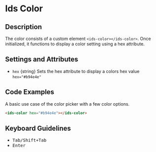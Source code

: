 # Ids Color

## Description

The color consists of a custom element `<ids-color></ids-color>`. Once initialized, it functions to display a color setting using a hex attribute.

## Settings and Attributes
- `hex` {string} Sets the hex attribute to display a colors hex value `hex="#b94e4e"`

## Code Examples

A basic use case of the color picker with a few color options.
```html
<ids-color hex="#b94e4e"></ids-color>
```

## Keyboard Guidelines

- <kbd>Tab/Shift+Tab</kbd>
- <kbd>Enter</kbd>